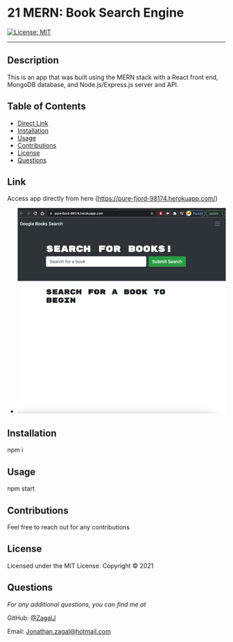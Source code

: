 # 21 MERN: Book Search Engine

[![License: MIT](https://img.shields.io/badge/License-MIT-yellow.svg)](https://opensource.org/licenses/MIT)

---

## Description
This is an app that was built using the MERN stack with a React front end, MongoDB database, and Node.js/Express.js server and API. 

## Table of Contents
* [Direct Link](#link)
* [Installation](#installation)
* [Usage](#usage)
* [Contributions](#contributions)
* [License](#license)
* [Questions](#questions)

## Link
Access app directly from here 
(https://pure-fjord-98174.herokuapp.com/)
  * ![demo_still](assets/sc.png)


## Installation
npm i

## Usage
npm start

## Contributions
Feel free to reach out for any contributions

## License 
Licensed under the MIT License. Copyright © 2021

## Questions
*For any additional questions, you can find me at* 

GitHub: [@ZagalJ](https://github.com/ZagalJ/)

Email: [Jonathan.zagal@hotmail.com](mailto:Jonathan.zagal@hotmail.com)
